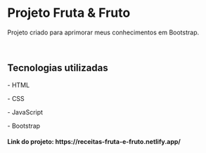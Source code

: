<h1>Projeto Fruta & Fruto</h1>
<p>Projeto criado para aprimorar meus conhecimentos em Bootstrap.</p>
<br>
<h2>Tecnologias utilizadas</h2>
<p>- HTML</p>
<p>- CSS</p>
<p>- JavaScript</p>
<p>- Bootstrap</p>
<h4>Link do projeto: https://receitas-fruta-e-fruto.netlify.app/</h4>
